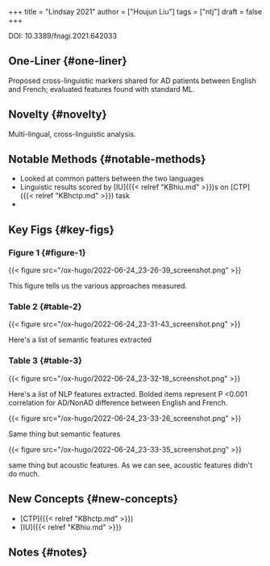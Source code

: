 +++
title = "Lindsay 2021"
author = ["Houjun Liu"]
tags = ["ntj"]
draft = false
+++

DOI: 10.3389/fnagi.2021.642033


## One-Liner {#one-liner}

Proposed cross-linguistic markers shared for AD patients between English and French; evaluated features found with standard ML.


## Novelty {#novelty}

Multi-lingual, cross-linguistic analysis.


## Notable Methods {#notable-methods}

-   Looked at common patters between the two languages
-   Linguistic results scored by [IU]({{< relref "KBhiu.md" >}})s on [CTP]({{< relref "KBhctp.md" >}}) task
-


## Key Figs {#key-figs}


### Figure 1 {#figure-1}

{{< figure src="/ox-hugo/2022-06-24_23-26-39_screenshot.png" >}}

This figure tells us the various approaches measured.


### Table 2 {#table-2}

{{< figure src="/ox-hugo/2022-06-24_23-31-43_screenshot.png" >}}

Here's a list of semantic features extracted


### Table 3 {#table-3}

{{< figure src="/ox-hugo/2022-06-24_23-32-18_screenshot.png" >}}

Here's a list of NLP features extracted. Bolded items represent P &lt;0.001 correlation for AD/NonAD difference between English and French.

{{< figure src="/ox-hugo/2022-06-24_23-33-26_screenshot.png" >}}

Same thing but semantic features

{{< figure src="/ox-hugo/2022-06-24_23-33-35_screenshot.png" >}}

same thing but acoustic features. As we can see, acoustic features didn't do much.


## New Concepts {#new-concepts}

-   [CTP]({{< relref "KBhctp.md" >}})
-   [IU]({{< relref "KBhiu.md" >}})


## Notes {#notes}